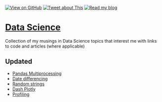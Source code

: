 [![View on GitHub](https://img.shields.io/badge/GitHub-View_on_GitHub-blue?logo=GitHub)]('https://github.com/aadi350/Data-Science')  [![Tweet about This](/twitter/url?url=https%3A%2F%2Fshields.io)](https://twitter.com/compose/tweet)
[![Read my blog](https://img.shields.io/badge/Hashnode-Read%20my%20blog-blueviolet?logo=Hashnode)](https://theforce.hashnode.dev/)
# [Data Science](https://github.com/aadi350/Data-Science)

Collection of my musings in Data Science topics that interest me with links to code and articles (where applicable)  

## Updated
- [Pandas Multiprocessing](patterns/pandas-mp.py)
- [Date differencing](patterns/date-diff.md)
- [Random strings](patterns/random-string.md)
- [Dash Plotly](tools/app.py)
- [Profiling](patterns/profiling.md)